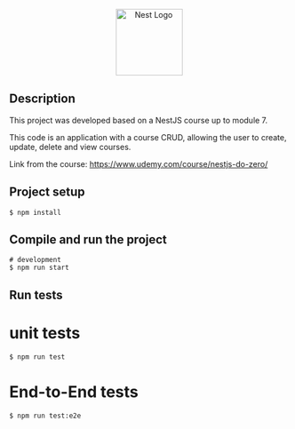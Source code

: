 <p align="center">
  <a href="http://nestjs.com/" target="blank"><img src="https://nestjs.com/img/logo-small.svg" width="120" alt="Nest Logo" /></a>
</p>

[circleci-image]: https://img.shields.io/circleci/build/github/nestjs/nest/master?token=abc123def456
[circleci-url]: https://circleci.com/gh/nestjs/nest


## Description
 
This project was developed based on a NestJS course up to module 7.

This code is an application with a course CRUD, allowing the user to create, update, delete and view courses.

Link from the course: https://www.udemy.com/course/nestjs-do-zero/ 

## Project setup

```
$ npm install
```

## Compile and run the project

```
# development
$ npm run start
```

## Run tests


# unit tests
```
$ npm run test
```

# End-to-End tests
```
$ npm run test:e2e
```
